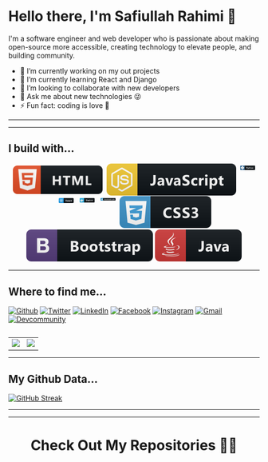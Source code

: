 <!-- <h1 align='center'> Hello there, I'm Safiullah Rahimi 👋 👨‍💻 </h1> -->
# Hello there, I'm <a href = "https://github.com/Safi-4025" style="text-decoration: none; align='center'"> Safiullah Rahimi </a>👋

I'm a software engineer and web developer who is passionate about making open-source more accessible, creating technology to elevate people, and building community.
    
 - 🔭 I’m currently working on my out projects
 - 🌱 I’m currently learning React and Django
 - 👯 I’m looking to collaborate with new developers
 - 💬 Ask me about new technologies 😜
 - ⚡ Fun fact: coding is love 🥰
 <hr><hr>

## I build with...
<p align="center">
  <!-- For more icons please follow  https://github.com/MikeCodesDotNET/ColoredBadges -->
  <img src="https://raw.githubusercontent.com/8bithemant/8bithemant/master/svg/dev/languages/html.svg" alt="html" style="vertical-align:top; margin:4px; width:180px;">
  <img src="https://raw.githubusercontent.com/8bithemant/8bithemant/master/svg/dev/languages/js.svg" alt="js" style="vertical-align:top; ">
  <img src="https://raw.githubusercontent.com/8bithemant/8bithemant/master/svg/dev/languages/python.svg" alt="python" style="vertical-align:top; margin:4px; width:30px;">
<!--   <img src="./includes/java.svg" alt="java" style="vertical-align:top; margin:4px; width:30px;"> -->
<!--   <img src="./includes/css.svg" alt="css" style="vertical-align:top; margin:4px; width:30px;"> -->
  <img src="https://raw.githubusercontent.com/8bithemant/8bithemant/master/svg/dev/frameworks/react.svg" alt="react" style="vertical-align:top; margin:4px; width:30px;">
<!-- <img src="./includes/bootstrap.svg" alt="bootsrap" style="vertical-align:top; margin:4px; width:30px;"> -->
   <img src="https://github.com/MikeCodesDotNET/ColoredBadges/blob/master/svg/dev/tools/docker.svg" alt="docker" style="vertical-align:top; margin:4px; width:30px;">
   <img src="https://github.com/MikeCodesDotNET/ColoredBadges/blob/master/svg/dev/tools/visualstudio_code.svg" alt="visualstudio_code" style="vertical-align:top; margin:4px; width:30px;">
<!--   <img src=https://raw.githubusercontent.com/MikeCodesDotNET/ColoredBadges/master/svg/dev/frameworks/nodejs.svg> -->
    <img src=https://raw.githubusercontent.com/MikeCodesDotNET/ColoredBadges/master/svg/dev/languages/css3.svg>
    <img src=https://raw.githubusercontent.com/MikeCodesDotNET/ColoredBadges/master/svg/dev/frameworks/bootstrap.svg>
<!--     <img src=https://raw.githubusercontent.com/MikeCodesDotNET/ColoredBadges/master/svg/dev/languages/php.svg> -->
    <img src=https://raw.githubusercontent.com/MikeCodesDotNET/ColoredBadges/master/svg/dev/languages/java.svg>
    </p>
    <hr>
    
  ## Where to find me...

[![Github](https://img.shields.io/badge/GitHub-%2312100E.svg?&style=for-the-badge&logo=Github&logoColor=white)](https://github.com/safi-4025)
[![Twitter](https://img.shields.io/badge/twitter-%231DA1F2.svg?&style=for-the-badge&logo=twitter&logoColor=white)](https://twitter.com/SafiRahimi7)
[![LinkedIn](https://img.shields.io/badge/linkedin-%230077B5.svg?&style=for-the-badge&logo=linkedin&logoColor=white)](http://linkedin.com/in/safiullah-rahimi)
[![Facebook](https://img.shields.io/badge/facebook-%230077B5.svg?&style=for-the-badge&logo=facebook&logoColor=white)](https://www.github.com/safi-4025)
[![Instagram](https://img.shields.io/badge/instagram-%230077c6.svg?&style=for-the-badge&logo=instagram&logoColor=white)](https://www.instagram.com/eng_safi1)
[![Gmail](https://img.shields.io/badge/gmail-%230077B5.svg?&style=for-the-badge&logo=gmail&logoColor=white)](https://safirahimi40@gmail.com)
[![Devcommunity](https://img.shields.io/badge/Devcommunity-%230077B5.svg?&style=for-the-badge&logo=Devcommunity&logoColor=white)]()
<table>
   
   <table width="100%" >
       <tr>
       <td>
         <img height="180em" src="https://github-readme-stats.vercel.app/api?username=safi-4025&show_icons=true&hide_border=true&theme=tokyonight&bg_color=0,52fa5a21,4dfcff21,c64dff21" />
      </td>
      <td>
         <img height="180em" src="https://github-readme-stats.vercel.app/api/top-langs/?username=safi-4025&show_icons=true&hide_border=true&layout=compact&langs_count=8&bg_color=0,52fa5a21,4dfcff21,c64dff21&theme=tokyonight" />      
      </td>
      </tr>
      </table>
      <hr>
    
  ## My Github Data...
  [![GitHub Streak](https://github-readme-streak-stats.herokuapp.com/?user=safi-4025&theme=buefy-dark)](https://git.io/streak-stats)
    <hr><hr>
<h1 align='center'>  Check Out My Repositories 👨‍💻 </h1>
    

    
   


   
    
    
  
